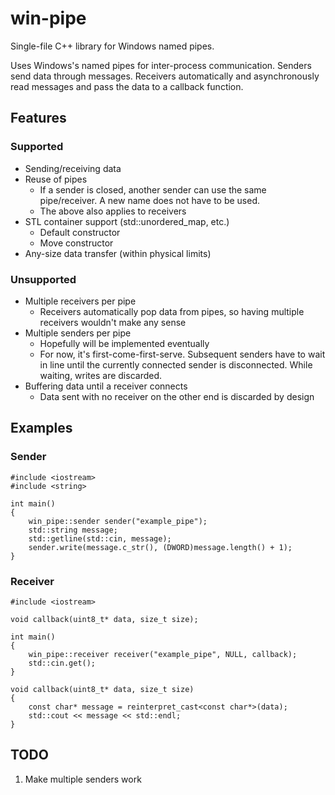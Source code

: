 # win-pipe
Single-file C++ library for Windows named pipes.

Uses Windows's named pipes for inter-process communication. Senders send data through messages. Receivers automatically and asynchronously read messages and pass the data to a callback function.

## Features
### Supported
* Sending/receiving data
* Reuse of pipes
    * If a sender is closed, another sender can use the same pipe/receiver. A new name does not have to be used.
	* The above also applies to receivers
* STL container support (std::unordered_map, etc.)
	* Default constructor
	* Move constructor
* Any-size data transfer (within physical limits)

### Unsupported
* Multiple receivers per pipe
	* Receivers automatically pop data from pipes, so having multiple receivers wouldn't make any sense
* Multiple senders per pipe
	* Hopefully will be implemented eventually
	* For now, it's first-come-first-serve. Subsequent senders have to wait in line until the currently connected sender is disconnected. While waiting, writes are discarded.
* Buffering data until a receiver connects
	* Data sent with no receiver on the other end is discarded by design

## Examples
### Sender
```
#include <iostream>
#include <string>

int main()
{
	win_pipe::sender sender("example_pipe");
	std::string message;
	std::getline(std::cin, message);
	sender.write(message.c_str(), (DWORD)message.length() + 1);
}
```

### Receiver
```
#include <iostream>

void callback(uint8_t* data, size_t size);

int main()
{
	win_pipe::receiver receiver("example_pipe", NULL, callback);
	std::cin.get();
}

void callback(uint8_t* data, size_t size)
{
	const char* message = reinterpret_cast<const char*>(data);
	std::cout << message << std::endl;
}
```

## TODO
1. Make multiple senders work


